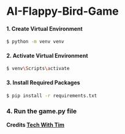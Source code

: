 # **AI-Flappy-Bird-Game**

#### **1. Create Virtual Environment**
```bash
$ python -m venv venv
```

#### **2. Activate Virtual Environment**
```bash
$ venv\Scripts\activate
```

#### **3. Install Required Packages**
```bash
$ pip install -r requirements.txt
```

### **4. Run the game.py file**

**Credits [Tech With Tim](https://www.youtube.com/@TechWithTim)**
